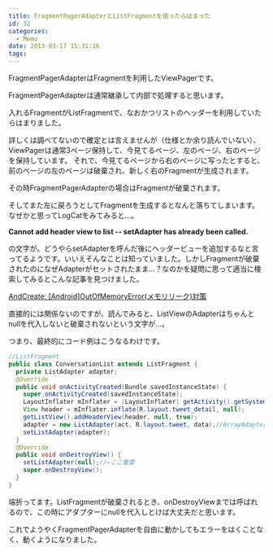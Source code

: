 ```yaml
---
title: FragmentPagerAdapterとListFragmentを使ったらはまった
id: 32
categories:
  - Memo
date: 2013-03-17 15:31:16
tags:
---
```

FragmentPagerAdapterはFragmentを利用したViewPagerです。

<!--more-->

FragmentPagerAdapterは通常継承して内部で処理すると思います。

入れるFragmentがListFragmentで、なおかつリストのヘッダーを利用していたらはまりました。

詳しくは調べてないので確定とは言えませんが（仕様とか余り読んでいない）、ViewPagerは通常3ページ保持して、今見てるページ、左のページ、右のページを保持しています。
それで、今見てるページから右のページに写ったとすると、前のページの左のページは破棄され、新しく右のFragmentが生成されます。

その時FragmentPagerAdapterの場合はFragmentが破棄されます。

そしてまた左に戻ろうとしてFragmentを生成するとなんと落ちてしまいます。
なぜかと思ってLogCatをみてみると...。

**Cannot add header view to list -- setAdapter has already been called.**

の文字が。どうやらsetAdapterを呼んだ後にヘッダービューを追加するなと言ってるようです。いいえそんなことは知っていました。しかしFragmentが破棄されたのになぜAdapterがセットされたまま...？なのかを疑問に思って適当に検索してみるとこんな記事を見つけました。

[AndCreate: [Android]OutOfMemoryError(メモリリーク)対策](http://htomiyama.blogspot.jp/2012/08/androidoutofmemoryerror.html)

直接的には関係ないのですが、読んでみると、ListViewのAdapterはちゃんとnullを代入しないと破棄されないという文字が...。

つまり、最終的にコード例はこうなるわけです。

```java
//ListFragment
public class ConversationList extends ListFragment {
  private ListAdapter adapter;
  @Override
  public void onActivityCreated(Bundle savedInstanceState) {
    super.onActivityCreated(savedInstanceState);
    LayoutInflater mInflater = (LayoutInflater) getActivity().getSystemService(Context.LAYOUT_INFLATER_SERVICE);
    View header = mInflater.inflate(R.layout.tweet_detail, null);
    getListView().addHeaderView(header, null, true);
    adapter = new ListAdapter(act, R.layout.tweet, data);//ArrayAdapterなどを継承した任意のアダプター
    setListAdapter(adapter);
  }
  @Override
  public void onDestroyView() {
    setListAdapter(null);//←ここ重要
    super.onDestroyView();
  }
}
```

端折ってます。ListFragmentが破棄されるとき、onDestroyViewまでは呼ばれるので、この時にアダプターにnullを代入しとけば大丈夫だと思います。

これでようやくFragmentPagerAdapterを自由に動かしてもエラーをはくことなく、動くようになりました。
